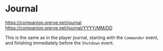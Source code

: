 # Journal
https://companion.orerve.net/journal
https://companion.orerve.net/journal/YYYY/MM/DD

This is the same as in the player journal, starting with the `Commander` event, and finishing immediately before the `Shutdown` event.